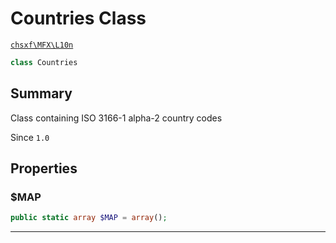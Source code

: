 # Countries Class

[`chsxf\MFX\L10n`](API-Namespace-L10n)

```php
class Countries
```

## Summary

Class containing ISO 3166-1 alpha-2 country codes

Since `1.0`

## Properties

### $MAP

```php
public static array $MAP = array();
```

---

